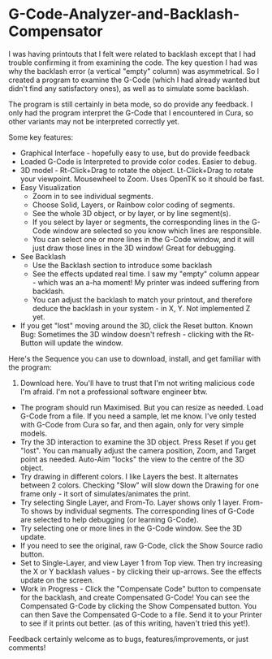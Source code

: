 # G-Code-Analyzer-and-Backlash-Compensator

I was having printouts that I felt were related to backlash except that I had trouble confirming it from examining the code. The key question I had was why the backlash error (a vertical "empty" column) was asymmetrical. So I created a program to examine the G-Code (which I had already wanted but didn't find any satisfactory ones), as well as to simulate some backlash.

The program is still certainly in beta mode, so do provide any feedback. I only had the program interpret the G-Code that I encountered in Cura, so other variants may not be interpreted correctly yet.

Some key features:

* Graphical Interface - hopefully easy to use, but do provide feedback
* Loaded G-Code is Interpreted to provide color codes. Easier to debug.
* 3D model - Rt-Click+Drag to rotate the object. Lt-Click+Drag to rotate your viewpoint. Mousewheel to Zoom. Uses OpenTK so it should be fast.
* Easy Visualization
  * Zoom in to see individual segments. 
  * Choose Solid, Layers, or Rainbow color coding of segments. 
  * See the whole 3D object, or by layer, or by line segment(s). 
  * If you select by layer or segments, the corresponding lines in the G-Code window are selected so you know which lines are responsible.
  * You can select one or more lines in the G-Code window, and it will just draw those lines in the 3D window! Great for debugging.
* See Backlash
  * Use the Backlash section to introduce some backlash
  * See the effects updated real time. I saw my "empty" column appear - which was an a-ha moment! My printer was indeed suffering from backlash. 
  * You can adjust the backlash to match your printout, and therefore deduce the backlash in your system - in X, Y. Not implemented Z yet.
* If you get "lost" moving around the 3D, click the Reset button. Known Bug: Sometimes the 3D window doesn't refresh - clicking with the Rt-Button will update the window.

Here's the Sequence you can use to download, install, and get familiar with the program:

1. Download here. You'll have to trust that I'm not writing malicious code I'm afraid. I'm not a professional software engineer btw.
* The program should run Maximised. But you can resize as needed.
Load G-Code from a file. If you need a sample, let me know. I've only tested with G-Code from Cura so far, and then again, only for very simple models.
* Try the 3D interaction to examine the 3D object. Press Reset if you get "lost". You can manually adjust the camera position, Zoom, and Target point as needed. Auto-Aim "locks" the view to the centre of the 3D object.
* Try drawing in different colors. I like Layers the best. It alternates between 2 colors. Checking "Slow" will slow down the Drawing for one frame only - it sort of simulates/animates the print.
* Try selecting Single Layer, and From-To. Layer shows only 1 layer. From-To shows by individual segments. The corresponding lines of G-Code are selected to help debugging (or learning G-Code).
* Try selecting one or more lines in the G-Code window. See the 3D update.
* If you need to see the original, raw G-Code, click the Show Source radio button.
* Set to Single-Layer, and view Layer 1 from Top view. Then try increasing the X or Y backlash values - by clicking their up-arrows. See the effects update on the screen.
* Work in Progress - Click the "Compensate Code" button to compensate for the backlash, and create Compensated G-Code! You can see the Compensated G-Code by clicking the Show Compensated button. You can then Save the Compensated G-Code to a file. Send it to your Printer to see if it prints out better. (as of this writing, haven't tried this yet!).

Feedback certainly welcome as to bugs, features/improvements, or just comments!
